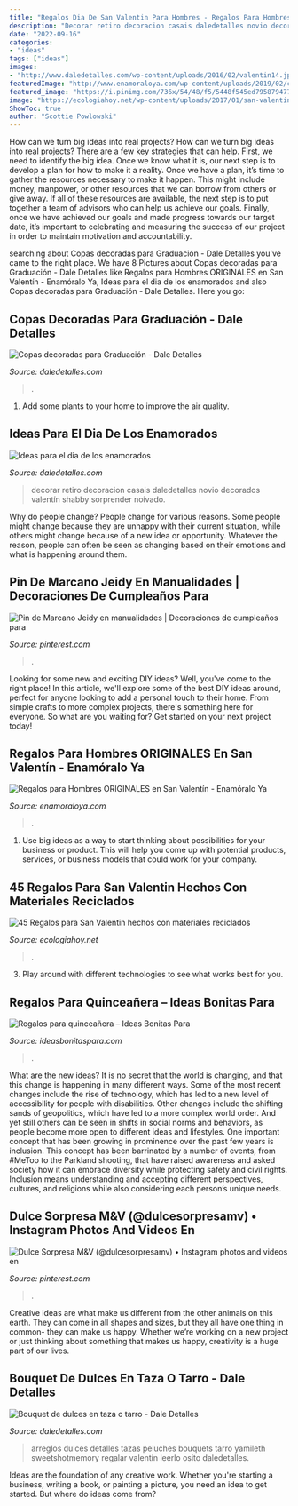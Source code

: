 ```yaml
---
title: "Regalos Dia De San Valentin Para Hombres - Regalos Para Hombres Originales En San Valentín"
description: "Decorar retiro decoracion casais daledetalles novio decorados valentín shabby sorprender noivado"
date: "2022-09-16"
categories:
- "ideas"
tags: ["ideas"]
images:
- "http://www.daledetalles.com/wp-content/uploads/2016/02/valentin14.jpg"
featuredImage: "http://www.enamoraloya.com/wp-content/uploads/2019/02/canasta_san_valentin_2.jpg"
featured_image: "https://i.pinimg.com/736x/54/48/f5/5448f545ed79587947756a1f2a84b4cb.jpg"
image: "https://ecologiahoy.net/wp-content/uploads/2017/01/san-valentin-gift-9.jpg"
ShowToc: true
author: "Scottie Powlowski"
---
```



How can we turn big ideas into real projects?
How can we turn big ideas into real projects? There are a few key strategies that can help. First, we need to identify the big idea. Once we know what it is, our next step is to develop a plan for how to make it a reality. Once we have a plan, it’s time to gather the resources necessary to make it happen. This might include money, manpower, or other resources that we can borrow from others or give away. If all of these resources are available, the next step is to put together a team of advisors who can help us achieve our goals. Finally, once we have achieved our goals and made progress towards our target date, it’s important to celebrating and measuring the success of our project in order to maintain motivation and accountability.

	

		
searching about Copas decoradas para Graduación - Dale Detalles you've came to the right place. We have 8 Pictures about Copas decoradas para Graduación - Dale Detalles like Regalos para Hombres ORIGINALES en San Valentín - Enamóralo Ya, Ideas para el dia de los enamorados and also Copas decoradas para Graduación - Dale Detalles. Here you go:
		
    
## Copas Decoradas Para Graduación - Dale Detalles

<img loading=lazy src="https://i1.wp.com/www.daledetalles.com/wp-content/uploads/2016/04/copa-para-graduacion.jpg" onerror="this.onerror=null;this.src='https://tse3.mm.bing.net/th?id=OIP.CZR3Y778h1apvrGlqONE-gHaLH&amp;pid=15.1';" alt="Copas decoradas para Graduación - Dale Detalles">

_Source: daledetalles.com_

>. 

	

1. Add some plants to your home to improve the air quality.

    
## Ideas Para El Dia De Los Enamorados

<img loading=lazy src="http://www.daledetalles.com/wp-content/uploads/2016/02/valentin14.jpg" onerror="this.onerror=null;this.src='https://tse3.mm.bing.net/th?id=OIP.q2UutEQtp6EO-1VnSYOpoAEsEs&amp;pid=15.1';" alt="Ideas para el dia de los enamorados">

_Source: daledetalles.com_

>decorar retiro decoracion casais daledetalles novio decorados valentín shabby sorprender noivado. 

	

Why do people change?
People change for various reasons. Some people might change because they are unhappy with their current situation, while others might change because of a new idea or opportunity. Whatever the reason, people can often be seen as changing based on their emotions and what is happening around them.

    
## Pin De Marcano Jeidy En Manualidades | Decoraciones De Cumpleaños Para

<img loading=lazy src="https://i.pinimg.com/736x/54/48/f5/5448f545ed79587947756a1f2a84b4cb.jpg" onerror="this.onerror=null;this.src='https://tse4.mm.bing.net/th?id=OIP.ZfCDIF6bGRULFBfamd_TugHaLs&amp;pid=15.1';" alt="Pin de Marcano Jeidy en manualidades | Decoraciones de cumpleaños para">

_Source: pinterest.com_

>. 

	

Looking for some new and exciting DIY ideas? Well, you've come to the right place! In this article, we'll explore some of the best DIY ideas around, perfect for anyone looking to add a personal touch to their home. From simple crafts to more complex projects, there's something here for everyone. So what are you waiting for? Get started on your next project today!

    
## Regalos Para Hombres ORIGINALES En San Valentín - Enamóralo Ya

<img loading=lazy src="http://www.enamoraloya.com/wp-content/uploads/2019/02/canasta_san_valentin_2.jpg" onerror="this.onerror=null;this.src='https://tse2.mm.bing.net/th?id=OIP.blATYG2FLyQ5N4ASZI5A0wHaJ4&amp;pid=15.1';" alt="Regalos para Hombres ORIGINALES en San Valentín - Enamóralo Ya">

_Source: enamoraloya.com_

>. 

	

1. Use big ideas as a way to start thinking about possibilities for your business or product. This will help you come up with potential products, services, or business models that could work for your company. 

    
## 45 Regalos Para San Valentin Hechos Con Materiales Reciclados

<img loading=lazy src="https://ecologiahoy.net/wp-content/uploads/2017/01/san-valentin-gift-9.jpg" onerror="this.onerror=null;this.src='https://tse1.mm.bing.net/th?id=OIP.Q81-pxHtHPIVZirNN-rN3gHaGP&amp;pid=15.1';" alt="45 Regalos para San Valentin hechos con materiales reciclados">

_Source: ecologiahoy.net_

>. 

	

3. Play around with different technologies to see what works best for you. 

    
## Regalos Para Quinceañera – Ideas Bonitas Para

<img loading=lazy src="https://comoorganizarlacasa.com/wp-content/uploads/2017/10/detalles-para-quinceaneras-1.jpg" onerror="this.onerror=null;this.src='https://tse3.mm.bing.net/th?id=OIP.AZ7CUER9WNmPjINsKw8PdgHaJ4&amp;pid=15.1';" alt="Regalos para quinceañera – Ideas Bonitas Para">

_Source: ideasbonitaspara.com_

>. 

	

What are the new ideas?
It is no secret that the world is changing, and that this change is happening in many different ways. Some of the most recent changes include the rise of technology, which has led to a new level of accessibility for people with disabilities. Other changes include the shifting sands of geopolitics, which have led to a more complex world order. And yet still others can be seen in shifts in social norms and behaviors, as people become more open to different ideas and lifestyles.
One important concept that has been growing in prominence over the past few years is inclusion. This concept has been barrinated by a number of events, from #MeToo to the Parkland shooting, that have raised awareness and asked society how it can embrace diversity while protecting safety and civil rights. Inclusion means understanding and accepting different perspectives, cultures, and religions while also considering each person’s unique needs.

    
## Dulce Sorpresa M&amp;V (@dulcesorpresamv) • Instagram Photos And Videos En

<img loading=lazy src="https://i.pinimg.com/736x/f0/35/60/f035600d738f305a4b95b600eb942668.jpg" onerror="this.onerror=null;this.src='https://tse1.mm.bing.net/th?id=OIP.-_ZsyCINOOp_dS-nTthLoAHaJ3&amp;pid=15.1';" alt="Dulce Sorpresa M&amp;V (@dulcesorpresamv) • Instagram photos and videos en">

_Source: pinterest.com_

>. 

	

Creative ideas are what make us different from the other animals on this earth. They can come in all shapes and sizes, but they all have one thing in common- they can make us happy. Whether we’re working on a new project or just thinking about something that makes us happy, creativity is a huge part of our lives.

    
## Bouquet De Dulces En Taza O Tarro - Dale Detalles

<img loading=lazy src="https://i1.wp.com/www.daledetalles.com/wp-content/uploads/2018/01/bouquet-de-dulces1.jpg?resize=500%2C667" onerror="this.onerror=null;this.src='https://tse2.mm.bing.net/th?id=OIP.jya9mIs670RQ_b9QQGy5awHaJ4&amp;pid=15.1';" alt="Bouquet de dulces en taza o tarro - Dale Detalles">

_Source: daledetalles.com_

>arreglos dulces detalles tazas peluches bouquets tarro yamileth sweetshotmemory regalar valentín leerlo osito daledetalles. 

	

Ideas are the foundation of any creative work. Whether you're starting a business, writing a book, or painting a picture, you need an idea to get started. But where do ideas come from?


